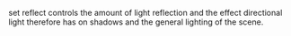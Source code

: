 set reflect controls the amount of light reflection and the effect
directional light therefore has on shadows and the general lighting of
the scene.

